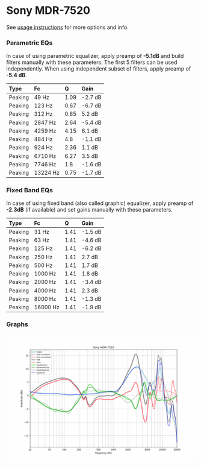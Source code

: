 # Sony MDR-7520
See [usage instructions](https://github.com/jaakkopasanen/AutoEq#usage) for more options and info.

### Parametric EQs
In case of using parametric equalizer, apply preamp of **-5.1dB** and build filters manually
with these parameters. The first 5 filters can be used independently.
When using independent subset of filters, apply preamp of **-5.4 dB**.

| Type    | Fc       |    Q | Gain    |
|:--------|:---------|:-----|:--------|
| Peaking | 49 Hz    | 1.09 | -2.7 dB |
| Peaking | 123 Hz   | 0.67 | -6.7 dB |
| Peaking | 312 Hz   | 0.85 | 5.2 dB  |
| Peaking | 2847 Hz  | 2.64 | -5.4 dB |
| Peaking | 4259 Hz  | 4.15 | 6.1 dB  |
| Peaking | 484 Hz   | 4.8  | -1.1 dB |
| Peaking | 924 Hz   | 2.36 | 1.1 dB  |
| Peaking | 6710 Hz  | 6.27 | 3.5 dB  |
| Peaking | 7746 Hz  | 1.8  | -1.6 dB |
| Peaking | 13224 Hz | 0.75 | -1.7 dB |

### Fixed Band EQs
In case of using fixed band (also called graphic) equalizer, apply preamp of **-2.3dB**
(if available) and set gains manually with these parameters.

| Type    | Fc       |    Q | Gain    |
|:--------|:---------|:-----|:--------|
| Peaking | 31 Hz    | 1.41 | -1.5 dB |
| Peaking | 63 Hz    | 1.41 | -4.6 dB |
| Peaking | 125 Hz   | 1.41 | -6.2 dB |
| Peaking | 250 Hz   | 1.41 | 2.7 dB  |
| Peaking | 500 Hz   | 1.41 | 1.7 dB  |
| Peaking | 1000 Hz  | 1.41 | 1.8 dB  |
| Peaking | 2000 Hz  | 1.41 | -3.4 dB |
| Peaking | 4000 Hz  | 1.41 | 2.3 dB  |
| Peaking | 8000 Hz  | 1.41 | -1.3 dB |
| Peaking | 16000 Hz | 1.41 | -1.9 dB |

### Graphs
![](./Sony%20MDR-7520.png)